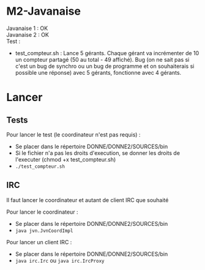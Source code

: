 # M2-Javanaise

Javanaise 1 : OK <br>
Javanaise 2 : OK <br>
Test : 
 - test_compteur.sh : Lance 5 gérants. Chaque gérant va incrémenter de 10 un compteur partagé (50 au total - 49 affiché). Bug (on ne sait pas si c'est un bug de synchro ou un bug de programme et on souhaiterais si possible une réponse) avec 5 gérants, fonctionne avec 4 gérants.

# Lancer
## Tests
Pour lancer le test (le coordinateur n'est pas requis) :
 - Se placer dans le répertoire DONNE/DONNE2/SOURCES/bin
 - Si le fichier n'a pas les droits d'execution, se donner les droits de l'executer (chmod +x test_compteur.sh)
 - ``./test_compteur.sh``

## IRC
Il faut lancer le coordinateur et autant de client IRC que souhaité

Pour lancer le coordinateur :
 - Se placer dans le répertoire DONNE/DONNE2/SOURCES/bin
 - ``java jvn.JvnCoordImpl``

Pour lancer un client IRC :
 - Se placer dans le répertoire DONNE/DONNE2/SOURCES/bin
 - ``java irc.Irc`` ou ``java irc.IrcProxy``
